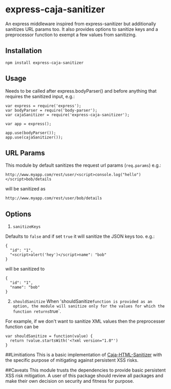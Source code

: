 # express-caja-sanitizer
An express middleware inspired from express-sanitizer but additionally sanitizes URL params too. It also provides options to sanitize keys and a preprocessor function to exempt a few values from sanitizing.

## Installation
```
npm install express-caja-sanitizer
```

## Usage
Needs to be called after express.bodyParser() and before anything that requires the sanitized input, e.g.:

```
var express = require('express');
var bodyParser = require('body-parser');
var cajaSanitizer = require('express-caja-sanitizer');

var app = express();

app.use(bodyParser());
app.use(cajaSanitizer());

```

## URL Params
This module by default sanitizes the request url params (`req.params`) e.g.:

```
http://www.myapp.com/rest/user/<script>console.log("hello")</script>bob/details
```

will be sanitized as

```
http://www.myapp.com/rest/user/bob/details
```

## Options

1) `sanitizeKeys`

Defaults to `false` and if set `true` it will sanitize the JSON keys too. e.g.:

```
{
  "id": "1",
  "<script>alert('hey')</script>name": "bob"
}
```

will be sanitized to 

```
{
  "id": "1",
  "name": "bob"
}
```

2) `shouldSanitize`
When 'shouldSanitize` function is provided as an option, the module will sanitize only for the values for which the function returns `true`. 

For example, if we don't want to sanitize XML values then the preprocesser function can be

```
var shouldSanitize = function(value) {
  return !value.startsWith('<?xml version="1.0"')
}
```

##Limitiations
This is a basic implementation of [Caja-HTML-Sanitizer](https://github.com/theSmaw/Caja-HTML-Sanitizer) with the specific purpose of mitigating against persistent XSS risks.

##Caveats
This module trusts the dependencies to provide basic persistent XSS risk mitigation. A user of this package should review all packages and make their own decision on security and fitness for purpose.

